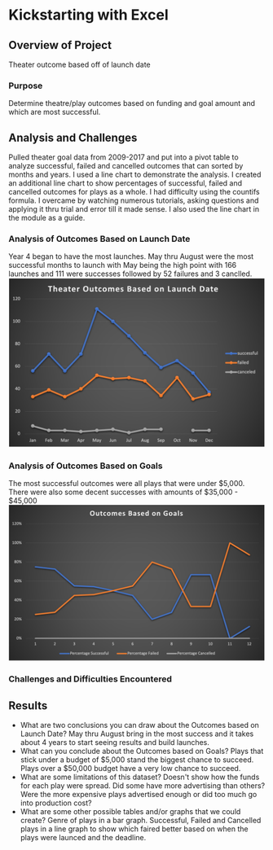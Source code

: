 # Kickstarting with Excel

## Overview of Project
Theater outcome based off of launch date
### Purpose
Determine theatre/play outcomes based on funding and goal amount and which are most successful.
## Analysis and Challenges
Pulled theater goal data from 2009-2017 and put into a pivot table to analyze successful, failed and cancelled outcomes that can sorted by months and years. I used a line chart to demonstrate the analysis. I created an additional line chart to show percentages of successful, failed and cancelled outcomes for plays as a whole. I had difficulty using the countifs formula. I overcame by watching numerous tutorials, asking questions and applying it thru trial and error till it made sense. I also used the line chart in the module as a guide.
### Analysis of Outcomes Based on Launch Date
Year 4 began to have the most launches. May thru August were the most successful months to launch with May being the high point with 166 launches and 111 were successes followed by 52 failures and 3 canclled.
![Theater_Outcomes_vs_Launch.png](Resources/Theater_Outcomes_vs_Launch.png)
### Analysis of Outcomes Based on Goals
The most successful outcomes were all plays that were under $5,000. There were also some decent successes with amounts of $35,000 - $45,000
![Outcomes_vs_Goals](Resources/Outcomes_vs%20_Goals.png)
### Challenges and Difficulties Encountered

## Results

- What are two conclusions you can draw about the Outcomes based on Launch Date?
May thru August bring in the most success and it takes about 4 years to start seeing results and build launches.
- What can you conclude about the Outcomes based on Goals?
Plays that stick under a budget of $5,000 stand the biggest chance to succeed. Plays over a $50,000 budget have a very low chance to succeed.
- What are some limitations of this dataset?
Doesn't show how the funds for each play were spread. Did some have more advertising than others? Were the more expensive plays advertised enough or did too much go into production cost?
- What are some other possible tables and/or graphs that we could create?
Genre of plays in a bar graph. Successful, Failed and Cancelled plays in a line graph to show which faired better based on when the plays were launced and the deadline.  
